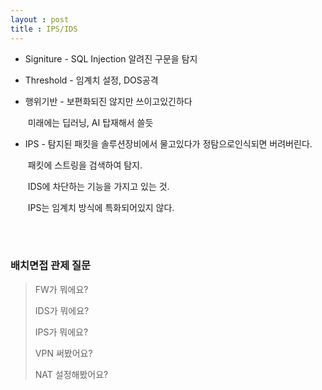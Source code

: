 ```yaml
---
layout : post
title : IPS/IDS
---
```


- Signiture - SQL Injection 알려진 구문을 탐지 

- Threshold - 임계치 설정, DOS공격

- 행위기반 - 보편화되진 않지만 쓰이고있긴하다

  ​	  	  미래에는 딥러닝, AI 탑재해서 쓸듯

- IPS - 탐지된 패킷을 솔루션장비에서 물고있다가 정탐으로인식되면 버려버린다.

  ​	 패킷에 스트링을 검색하여 탐지.

  ​	 IDS에 차단하는 기능을 가지고 있는 것.

  ​	 IPS는 임계치 방식에 특화되어있지 않다.

<br><br>

### 배치면접 관제 질문

> FW가 뭐에요?
>
> IDS가 뭐에요?
>
> IPS가 뭐에요?
>
> VPN 써봤어요?
>
> NAT 설정해봤어요?

